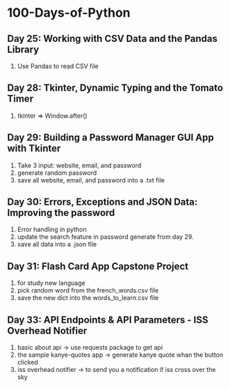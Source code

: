 # 100-Days-of-Python

## Day 25: Working with CSV Data and the Pandas Library

1. Use Pandas to read CSV file

## Day 28: Tkinter, Dynamic Typing and the Tomato Timer

1. tkinter => Window.after()

## Day 29: Building a Password Manager GUI App with Tkinter

1. Take 3 input: website, email, and password
2. generate random password
3. save all website, email, and password into a .txt file

## Day 30: Errors, Exceptions and JSON Data: Improving the password

1. Error handling in python
2. update the search feature in password generate from day 29.
3. save all data into a .json file

## Day 31: Flash Card App Capstone Project

1. for study new language
2. pick random word from the french_words.csv file
3. save the new dict into the words_to_learn.csv file

## Day 33: API Endpoints & API Parameters - ISS Overhead Notifier

1. basic about api -> use requests package to get api
2. the sample kanye-quotes app -> generate kanye quote whan the button clicked
3. iss overhead notifier -> to send you a notification if iss cross over the sky
